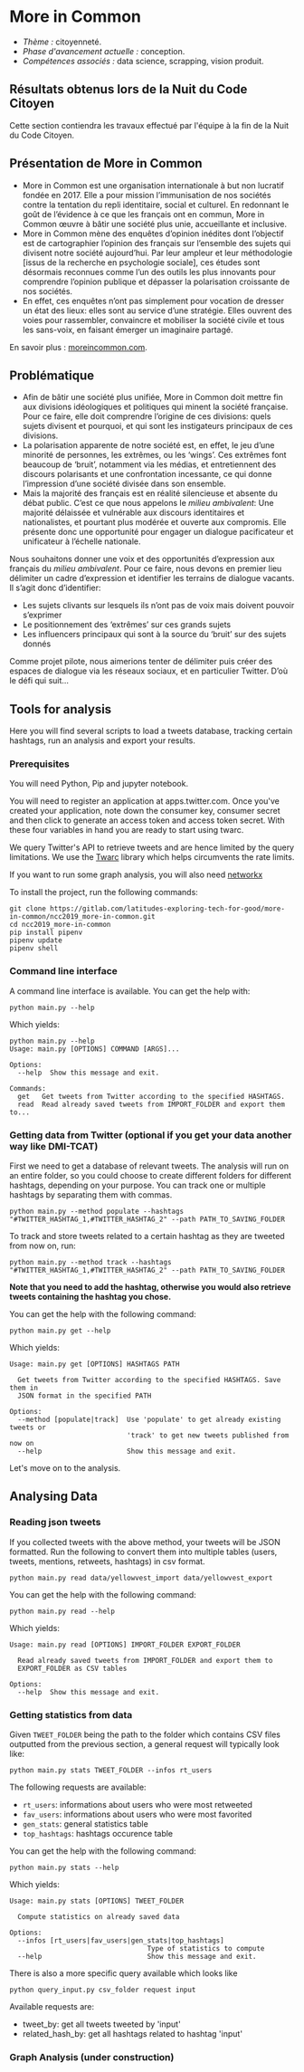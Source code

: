 # More in Common

+ *Thème :* citoyenneté.
+ *Phase d'avancement actuelle :* conception.
+ *Compétences associés :* data science, scrapping, vision produit.

## Résultats obtenus lors de la Nuit du Code Citoyen
Cette section contiendra les travaux effectué par l'équipe à la fin de la Nuit du Code Citoyen.

## Présentation de More in Common
+ More in Common est une organisation internationale à but non lucratif fondée en 2017.
  Elle a pour mission l’immunisation de nos sociétés contre la tentation du repli identitaire, social et culturel.
  En redonnant le goût de l’évidence à ce que les français ont en commun,
  More in Common œuvre à bâtir une société plus unie, accueillante et inclusive. 
+ More in Common mène des enquêtes d’opinion inédites dont l’objectif est de cartographier
  l’opinion des français sur l’ensemble des sujets qui divisent notre société aujourd’hui.
  Par leur ampleur et leur méthodologie [issus de la recherche en psychologie sociale],
  ces études sont désormais reconnues comme l’un des outils les plus innovants pour comprendre
  l’opinion publique et dépasser la polarisation croissante de nos sociétés. 
+ En effet, ces enquêtes n’ont pas simplement pour vocation de dresser un état des lieux:
  elles sont au service d’une stratégie. Elles ouvrent des voies pour rassembler,
  convaincre et mobiliser la société civile et tous les sans-voix, en faisant émerger un imaginaire partagé. 

En savoir plus : [moreincommon.com](https://www.moreincommon.com/).

## Problématique
+ Afin de bâtir une société plus unifiée, More in Common doit mettre fin aux divisions
  idéologiques et politiques qui minent la société française.
  Pour ce faire, elle doit comprendre l’origine de ces divisions:
  quels sujets divisent et pourquoi, et qui sont les instigateurs principaux de ces divisions. 
+ La polarisation apparente de notre société est, en effet, le jeu d’une minorité de personnes,
  les extrêmes, ou les ‘wings’. Ces extrêmes font beaucoup de ‘bruit’,
  notamment via les médias, et entretiennent des discours polarisants et une confrontation incessante,
  ce qui donne l’impression d’une société divisée dans son ensemble.
+ Mais la majorité des français est en réalité silencieuse et absente du débat public.
  C’est ce que nous appelons le _milieu ambivalent_:
  Une majorité délaissée et vulnérable aux discours identitaires et nationalistes,
  et pourtant plus modérée et ouverte aux compromis.
  Elle présente donc une opportunité pour engager un dialogue pacificateur et unificateur à l’échelle nationale. 

Nous souhaitons donner une voix et des opportunités d’expression aux français du _milieu ambivalent_.
Pour ce faire, nous devons en premier lieu délimiter un cadre d’expression et identifier les terrains de dialogue vacants.
Il s’agit donc d’identifier:
+	Les sujets clivants sur lesquels ils n’ont pas de voix mais doivent pouvoir s’exprimer
+	Le positionnement des ‘extrêmes’ sur ces grands sujets
+	Les influencers principaux qui sont à la source du ‘bruit’ sur des sujets donnés 

Comme projet pilote, nous aimerions tenter de délimiter puis créer des espaces de dialogue via les réseaux sociaux, et en particulier Twitter. D’où le défi qui suit…

## Tools for analysis

Here you will find several scripts to load a tweets database, tracking certain hashtags, run an analysis and export your results. 


### Prerequisites

You will need Python, Pip and jupyter notebook.

You will need to register an application at apps.twitter.com.
Once you've created your application, note down the consumer key, consumer secret
and then click to generate an access token and access token secret.
With these four variables in hand you are ready to start using twarc.

We query Twitter's API to retrieve tweets and are hence limited by the query limitations.
We use the [Twarc](https://github.com/DocNow/twarc) library which helps circumvents the rate limits.

If you want to run some graph analysis, you will also need [networkx](https://networkx.github.io/documentation/stable/install.html)

To install the project, run the following commands:
```
git clone https://gitlab.com/latitudes-exploring-tech-for-good/more-in-common/ncc2019_more-in-common.git
cd ncc2019_more-in-common
pip install pipenv
pipenv update
pipenv shell
```

### Command line interface

A command line interface is available. You can get the help with:
```
python main.py --help
```
Which yields:
```
python main.py --help
Usage: main.py [OPTIONS] COMMAND [ARGS]...

Options:
  --help  Show this message and exit.

Commands:
  get   Get tweets from Twitter according to the specified HASHTAGS.
  read  Read already saved tweets from IMPORT_FOLDER and export them to...
``` 

### Getting data from Twitter (optional if you get your data another way like DMI-TCAT)

First we need to get a database of relevant tweets.
The analysis will run on an entire folder, so you could choose to create different folders for different hashtags, depending on your purpose.
You can track one or multiple hashtags by separating them with commas.
```
python main.py --method populate --hashtags "#TWITTER_HASHTAG_1,#TWITTER_HASHTAG_2" --path PATH_TO_SAVING_FOLDER
```

To track and store tweets related to a certain hashtag as they are tweeted from now on, run:
```
python main.py --method track --hashtags "#TWITTER_HASHTAG_1,#TWITTER_HASHTAG_2" --path PATH_TO_SAVING_FOLDER
```

**Note that you need to add the hashtag, otherwise you would also retrieve tweets containing the hashtag you chose.**

You can get the help with the following command:
```
python main.py get --help
```
Which yields:
```
Usage: main.py get [OPTIONS] HASHTAGS PATH

  Get tweets from Twitter according to the specified HASHTAGS. Save them in
  JSON format in the specified PATH

Options:
  --method [populate|track]  Use 'populate' to get already existing tweets or
                             'track' to get new tweets published from now on
  --help                     Show this message and exit.
```

Let's move on to the analysis.

## Analysing Data

### Reading json tweets

If you collected tweets with the above method, your tweets will be JSON formatted.
Run the following to convert them into multiple tables (users, tweets, mentions, retweets, hashtags) in csv format.

```
python main.py read data/yellowvest_import data/yellowvest_export
```
You can get the help with the following command:
```
python main.py read --help
```
Which yields:
```
Usage: main.py read [OPTIONS] IMPORT_FOLDER EXPORT_FOLDER

  Read already saved tweets from IMPORT_FOLDER and export them to
  EXPORT_FOLDER as CSV tables

Options:
  --help  Show this message and exit.
```

### Getting statistics from data

Given `TWEET_FOLDER` being the path to the folder which contains CSV files outputted
from the previous section, a general request will typically look like:

```
python main.py stats TWEET_FOLDER --infos rt_users
```
The following requests are available:

* `rt_users`: informations about users who were most retweeted
* `fav_users`: informations about users who were most favorited
* `gen_stats`: general statistics table
* `top_hashtags`: hashtags occurence table

You can get the help with the following command:
```
python main.py stats --help
```
Which yields:
```
Usage: main.py stats [OPTIONS] TWEET_FOLDER

  Compute statistics on already saved data

Options:
  --infos [rt_users|fav_users|gen_stats|top_hashtags]
                                  Type of statistics to compute
  --help                          Show this message and exit.
```

There is also a more specific query available which looks like

```
python query_input.py csv_folder request input
```

Available requests are:

* tweet_by: get all tweets tweeted by 'input'
* related_hash_by: get all hashtags related to hashtag 'input'

### Graph Analysis (under construction)

